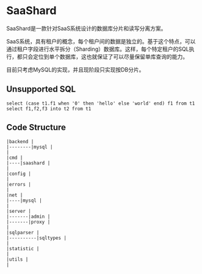 # SaaShard
SaaShard是一款针对SaaS系统设计的数据库分片和读写分离方案。

SaaS系统，具有租户的概念，每个租户间的数据是独立的。基于这个特点，可以通过租户字段进行水平拆分（Sharding）数据库。这样，每个特定租户的SQL执行，都只会定位到单个数据库，这也就保证了可以尽量保留单库查询的能力。

目前只考虑MySQL的实现，并且现阶段只实现按DB分片。

## Unsupported SQL

```
select (case t1.f1 when '0' then 'hello' else 'world' end) f1 from t1 
select f1,f2,f3 into t2 from t1
```

## Code Structure

```
|backend |
|--------|mysql |
|
|cmd |
|----|saashard |
|
|config |
|
|errors |
|
|net |
|----|mysql |
|
|server |
|-------|admin |
|-------|proxy |
|
|sqlparser |
|----------|sqltypes |
|
|statistic |
|
|utils |
|
```